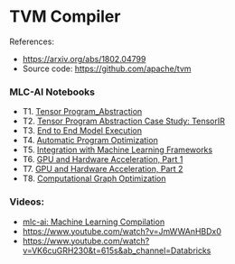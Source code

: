 # TVM Compiler 

References:
 - https://arxiv.org/abs/1802.04799
 - Source code: https://github.com/apache/tvm

### MLC-AI Notebooks
- T1. [Tensor Program_Abstraction](https://github.com/mlc-ai/notebooks/blob/main/2_tensor_program_abstraction.ipynb)
- T2. [Tensor Program Abstraction Case Study: TensorIR](https://github.com/mlc-ai/notebooks/blob/main/3_TensorIR_Tensor_Program_Abstraction_Case_Study_Action.ipynb)
- T3. [End to End Model Execution](https://github.com/mlc-ai/notebooks/blob/main/4_Build_End_to_End_Model.ipynb)
- T4. [Automatic Program Optimization](https://github.com/mlc-ai/notebooks/blob/main/5_Automatic_Program_Optimization.ipynb)
- T5. [Integration with Machine Learning Frameworks](https://github.com/mlc-ai/notebooks/blob/main/6_Integration_with_Machine_Learning_Frameworks.ipynb)
- T6. [GPU and Hardware Acceleration, Part 1](https://github.com/mlc-ai/notebooks/blob/main/7_GPU_and_Specialized_Hardware.ipynb)
- T7. [GPU and Hardware Acceleration, Part 2](https://github.com/mlc-ai/notebooks/blob/main/8_GPU_and_Specialized_Hardware_part2.ipynb)
- T8. [Computational Graph Optimization](https://github.com/mlc-ai/notebooks/blob/main/9_Computational_Graph_Optimization.ipynb)

### Videos:
- [mlc-ai: Machine Learning Compilation](https://www.youtube.com/watch?v=Oc_wVXdnrrM)
- https://www.youtube.com/watch?v=JmWWAnHBDx0
- https://www.youtube.com/watch?v=VK6cuGRH230&t=615s&ab_channel=Databricks
